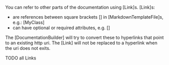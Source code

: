 [//]: # (This file was generated from: doc/templates/04-Links.mdt using the documentation_builder package on: 2021-09-07 19:56:11.452307.)
<a id='lib-parser-link-parser-dart-link'></a>You can refer to other parts of the documentation using [Link]s.
[Link]s:
- are references between square brackets [] in [MarkdownTemplateFile]s, e.g.: [MyClass]
- can have optional or required attributes, e.g. []

The [DocumentationBuilder] will try to convert these to hyperlinks that point to an existing http uri.
The [Link] will not be replaced to a hyperlink when the uri does not exits.


TODO all Links